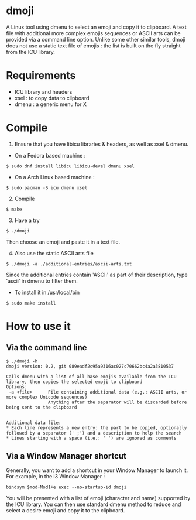 # dmoji
A Linux tool using dmenu to select an emoji and copy it to clipboard. A text file with additional more complex emojis sequences or ASCII arts can be provided via a command line option.
Unlike some other similar tools, dmoji does not use a static text file of emojis : the list is built on the fly straight from the ICU library.

# Requirements

* ICU library and headers
* xsel : to copy data to clipboard
* dmenu : a generic menu for X


# Compile

1) Ensure that you have libicu libraries & headers, as well as xsel & dmenu.

* On a Fedora based machine :

```
$ sudo dnf install libicu libicu-devel dmenu xsel
```

* On a Arch Linux based machine :

```
$ sudo pacman -S icu dmenu xsel
```

2) Compile

```
$ make
```

3) Have a try

```
$ ./dmoji
```

Then choose an emoji and paste it in a text file.

4) Also use the static ASCII arts file

```
$ ./dmoji -a ./additional-entries/ascii-arts.txt
```

Since the additional entries contain 'ASCII' as part of their description, type 'ascii' in dmenu to filter them.

* To install it in /usr/local/bin

```
$ sudo make install
```

# How to use it

## Via the command line

```
$ ./dmoji -h
dmoji version: 0.2, git 089eadf2c95a9316ac027c70662bc4a2a3810537

Calls dmenu with a list of all base emojis available from the ICU library, then copies the selected emoji to clipboard
Options:
 -a <file>      File containing additional data (e.g.: ASCII arts, or more complex Unicode sequences)
                Anything after the separator will be discarded before being sent to the clipboard


Additional data file:
* Each line represents a new entry: the part to be copied, optionally followed by a separator (' ;') and a description to help the search
* Lines starting with a space (i.e.: ' ') are ignored as comments
```

## Via a Window Manager shortcut

Generally, you want to add a shortcut in your Window Manager to launch it. For example, in the i3 Window Manager :

```
bindsym $mod+Mod1+e exec --no-startup-id dmoji
```

You will be presented with a list of emoji (character and name) supported by the ICU library. You can then use standard dmenu method to reduce and select a desire emoji and copy it to the clipboard.
